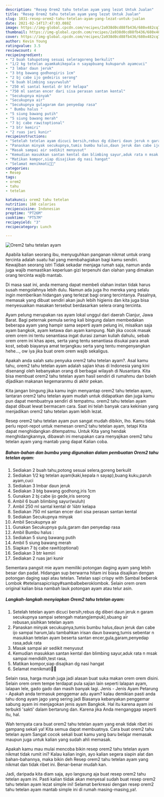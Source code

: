 ```yaml
---
description: "Resep Orem2 tahu tetelan ayam yang lezat Untuk Jualan"
title: "Resep Orem2 tahu tetelan ayam yang lezat Untuk Jualan"
slug: 1031-resep-orem2-tahu-tetelan-ayam-yang-lezat-untuk-jualan
date: 2021-02-14T17:47:03.088Z
image: https://img-global.cpcdn.com/recipes/2a938d0cd88fb436/680x482cq70/orem2-tahu-tetelan-ayam-foto-resep-utama.jpg
thumbnail: https://img-global.cpcdn.com/recipes/2a938d0cd88fb436/680x482cq70/orem2-tahu-tetelan-ayam-foto-resep-utama.jpg
cover: https://img-global.cpcdn.com/recipes/2a938d0cd88fb436/680x482cq70/orem2-tahu-tetelan-ayam-foto-resep-utama.jpg
author: Kevin Young
ratingvalue: 3.5
reviewcount: 4
recipeingredient:
- "2 buah tahupotong sesuai seleragoreng berkulit"
- "1/2 kg tetelan ayamkakikepala n sayapbuang kukuparuh ayamcuci"
- "3 lmbar daun jeruk"
- "3 btg bawang godhongiris 1cm"
- "2 bj cabe ijo gedeiris serong"
- "6 buah blimbing sayurwuluh"
- "250 ml santal kental dr btr kelapa"
- "750 ml santan encer dari sisa perasan santan kental"
- "Secukupnya minyak"
- "Secukupnya air"
- "Secukupnya gulagaram dan penyedap rasa"
- " Bumbu halus "
- "5 siung bawang putih"
- "5 siung bawang merah"
- "7 bj cabe rawitoptional"
- "3 btr kemiri"
- "2 ruas jari kunir"
recipeinstructions:
- "Setelah tetelan ayam dicuci bersih,rebus dg diberi daun jeruk n garam secukupnya sampai setengah matang(empuk),sbuang air rebusan,sisihkan tetelan ayam"
- "Panaskan minyak secukupnya,tumis bumbu halus,daun jeruk dan cabe ijo sampai harum,lalu tambahkan irisan daun bawang,tumis sebentar n masukkan tetelan ayam beserta santan encer,gula,garam,penyedap rasa,aduk rata"
- "Masak sampai air sedikit menyusut"
- "Kemudian masukkan santan kental dan blimbing sayur,aduk rata n msak sampai mendidih,test rasa,"
- "Matikan kompor,siap disajikan dg nasi hangat"
- "Selamat menikmati🙏🙏"
categories:
- Resep
tags:
- orem2
- tahu
- tetelan

katakunci: orem2 tahu tetelan 
nutrition: 160 calories
recipecuisine: Indonesian
preptime: "PT26M"
cooktime: "PT57M"
recipeyield: "3"
recipecategory: Lunch

---
```



![Orem2 tahu tetelan ayam](https://img-global.cpcdn.com/recipes/2a938d0cd88fb436/680x482cq70/orem2-tahu-tetelan-ayam-foto-resep-utama.jpg)

Apabila kalian seorang ibu, menyuguhkan panganan nikmat untuk orang tercinta adalah suatu hal yang membahagiakan bagi kamu sendiri. Kewajiban seorang istri Tidak sekadar menjaga rumah saja, namun anda juga wajib memastikan keperluan gizi terpenuhi dan olahan yang dimakan orang tercinta wajib mantab.

Di masa  saat ini, anda memang dapat membeli olahan instan tidak harus susah mengolahnya lebih dulu. Namun ada juga lho mereka yang selalu ingin memberikan hidangan yang terlezat bagi orang tercintanya. Pasalnya, memasak yang dibuat sendiri akan jauh lebih higienis dan kita juga bisa menyesuaikan masakan tersebut berdasarkan selera orang tercinta. 

Ayam pelung merupakan ras ayam lokal unggul dari daerah Cianjur, Jawa Barat. Bagi peternak pemula sering kali bingung dalam membedakan beberapa ayam yang hampir sama seperti ayam pelung ini, misalkan saja ayam bangkok, ayam ketawa dan ayam kampung. Nah jika cocok masak orem orem ini tentu senantiasa ingat durasi zaman kuliah dahulu, sebab orem orem ini khas apes, serta yang tentu senantiasa disukai para anak kost, sebab biayanya amat terjangkau serta yang tentu mengenyangkan hehe…, ow iya jika buat orem orem wajib sekaligus.

Apakah anda salah satu penyuka orem2 tahu tetelan ayam?. Asal kamu tahu, orem2 tahu tetelan ayam adalah sajian khas di Indonesia yang kini disenangi oleh kebanyakan orang di berbagai wilayah di Nusantara. Kita bisa membuat orem2 tahu tetelan ayam hasil sendiri di rumahmu dan boleh dijadikan makanan kegemaranmu di akhir pekan.

Kita jangan bingung jika kamu ingin menyantap orem2 tahu tetelan ayam, lantaran orem2 tahu tetelan ayam mudah untuk didapatkan dan juga kamu pun dapat membuatnya sendiri di tempatmu. orem2 tahu tetelan ayam dapat dibuat lewat bermacam cara. Saat ini telah banyak cara kekinian yang menjadikan orem2 tahu tetelan ayam lebih lezat.

Resep orem2 tahu tetelan ayam pun sangat mudah dibikin, lho. Kamu tidak perlu repot-repot untuk memesan orem2 tahu tetelan ayam, tetapi Kita dapat menghidangkan ditempatmu. Untuk Kita yang hendak menghidangkannya, dibawah ini merupakan cara menyajikan orem2 tahu tetelan ayam yang mantab yang dapat Kalian coba.

<!--inarticleads1-->

##### Bahan-bahan dan bumbu yang digunakan dalam pembuatan Orem2 tahu tetelan ayam:

1. Sediakan 2 buah tahu,potong sesuai selera,goreng berkulit
1. Sediakan 1/2 kg tetelan ayam(kaki,kepala n sayap),buang kuku,paruh ayam,cuci
1. Sediakan 3 lmbar daun jeruk
1. Sediakan 3 btg bawang godhong,iris 1cm
1. Gunakan 2 bj cabe ijo gede,iris serong
1. Ambil 6 buah blimbing sayur(wuluh)
1. Ambil 250 ml santal kental dr ¼btr kelapa
1. Sediakan 750 ml santan encer dari sisa perasan santan kental
1. Sediakan Secukupnya minyak
1. Ambil Secukupnya air
1. Gunakan Secukupnya gula,garam dan penyedap rasa
1. Ambil  Bumbu halus :
1. Sediakan 5 siung bawang putih
1. Ambil 5 siung bawang merah
1. Siapkan 7 bj cabe rawit(optional)
1. Sediakan 3 btr kemiri
1. Sediakan 2 ruas jari kunir


Sementara pangsit mie ayam memiliki potongan daging ayam yang lebih besar dan padat. Hidangan sup berwarna hitam ini biasa disajikan dengan potongan daging sapi atau tetelan. Tetelan sapi crispy with Sambal beberok Lombok #tetelansapicrispy#sambalbeberoklombok. Selain orem orem original kalian bisa nambah lauk potongan ayam atau telur asin. 

<!--inarticleads2-->

##### Langkah-langkah menyiapkan Orem2 tahu tetelan ayam:

1. Setelah tetelan ayam dicuci bersih,rebus dg diberi daun jeruk n garam secukupnya sampai setengah matang(empuk),sbuang air rebusan,sisihkan tetelan ayam
1. Panaskan minyak secukupnya,tumis bumbu halus,daun jeruk dan cabe ijo sampai harum,lalu tambahkan irisan daun bawang,tumis sebentar n masukkan tetelan ayam beserta santan encer,gula,garam,penyedap rasa,aduk rata
1. Masak sampai air sedikit menyusut
1. Kemudian masukkan santan kental dan blimbing sayur,aduk rata n msak sampai mendidih,test rasa,
1. Matikan kompor,siap disajikan dg nasi hangat
1. Selamat menikmati🙏🙏


Selain rasa, harga murah juga jadi alasan buat suka makan orem orem disini. Selain orem orem tempe terdapat pula sajian lain seperti lalapan ayam, lalapan lele, gado gado dan masih banyak lagi. Jenis - Jenis Ayam Petarung - Apakah anda termasuk penggemar adu ayam? kalau demikian pasti anda tahu dong ayam jago yang sering jadi Biasanya kebanyakan penggemar sabung ayam ini menjagokan jenis ayam Bangkok. Hal itu karena ayam ini terbukti &#39;sakti&#39; dalam bertarung dan. Karena jika Anda menganggap seperti itu, hal. 

Wah ternyata cara buat orem2 tahu tetelan ayam yang enak tidak ribet ini gampang sekali ya! Kita semua dapat membuatnya. Cara buat orem2 tahu tetelan ayam Sangat cocok sekali buat kamu yang baru belajar memasak maupun juga untuk kalian yang sudah ahli memasak.

Apakah kamu mau mulai mencoba bikin resep orem2 tahu tetelan ayam nikmat tidak rumit ini? Kalau kalian ingin, ayo kalian segera siapin alat dan bahan-bahannya, maka bikin deh Resep orem2 tahu tetelan ayam yang nikmat dan tidak ribet ini. Benar-benar mudah kan. 

Jadi, daripada kita diam saja, ayo langsung aja buat resep orem2 tahu tetelan ayam ini. Pasti kalian tiidak akan menyesal sudah buat resep orem2 tahu tetelan ayam lezat simple ini! Selamat berkreasi dengan resep orem2 tahu tetelan ayam mantab simple ini di rumah masing-masing,ya!.

